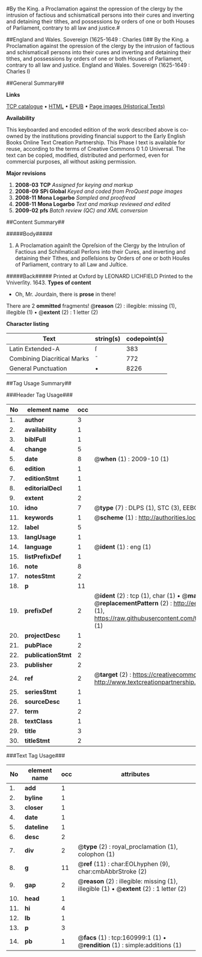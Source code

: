 #By the King. a Proclamation against the opression of the clergy by the intrusion of factious and schismaticall persons into their cures and inverting and detaining their tithes, and possessions by orders of one or both Houses of Parliament, contrary to all law and justice.#

##England and Wales. Sovereign (1625-1649 : Charles I)##
By the King. a Proclamation against the opression of the clergy by the intrusion of factious and schismaticall persons into their cures and inverting and detaining their tithes, and possessions by orders of one or both Houses of Parliament, contrary to all law and justice.
England and Wales. Sovereign (1625-1649 : Charles I)

##General Summary##

**Links**

[TCP catalogue](http://www.ota.ox.ac.uk/tcp/)  • 
[HTML](http://tei.it.ox.ac.uk/tcp/Texts-HTML/free/A78/A78968.html)  • 
[EPUB](http://tei.it.ox.ac.uk/tcp/Texts-EPUB/free/A78/A78968.epub) • 
[Page images (Historical Texts)](https://data.historicaltexts.jisc.ac.uk/view?pubId=eebo-99870408e&pageId=eebo-99870408e-160999-1)

**Availability**

This keyboarded and encoded edition of the
	       work described above is co-owned by the institutions
	       providing financial support to the Early English Books
	       Online Text Creation Partnership. This Phase I text is
	       available for reuse, according to the terms of Creative
	       Commons 0 1.0 Universal. The text can be copied,
	       modified, distributed and performed, even for
	       commercial purposes, all without asking permission.

**Major revisions**

1. __2008-03__ __TCP__ *Assigned for keying and markup*
1. __2008-09__ __SPi Global__ *Keyed and coded from ProQuest page images*
1. __2008-11__ __Mona Logarbo__ *Sampled and proofread*
1. __2008-11__ __Mona Logarbo__ *Text and markup reviewed and edited*
1. __2009-02__ __pfs__ *Batch review (QC) and XML conversion*

##Content Summary##

#####Body#####

1. A Proclamation againſt the Opreſsion of the Clergy by the Intruſion of Factious and Schiſmaticall Perſons into their Cures, and inverting and detaining their Tithes, and poſſeſsions by Orders of one or both Houſes of Parliament, contrary to all Law and Juſtice.

#####Back#####
Printed at Oxford by LEONARD LICHFIELD Printed to the Vniverſity. 1643.
**Types of content**

  * Oh, Mr. Jourdain, there is **prose** in there!

There are 2 **ommitted** fragments! 
 @__reason__ (2) : illegible: missing (1), illegible (1)  •  @__extent__ (2) : 1 letter (2)

**Character listing**


|Text|string(s)|codepoint(s)|
|---|---|---|
|Latin Extended-A|ſ|383|
|Combining             Diacritical Marks|̄|772|
|General Punctuation|•|8226|

##Tag Usage Summary##

###Header Tag Usage###

|No|element name|occ|attributes|
|---|---|---|---|
|1.|__author__|3||
|2.|__availability__|1||
|3.|__biblFull__|1||
|4.|__change__|5||
|5.|__date__|8| @__when__ (1) : 2009-10 (1)|
|6.|__edition__|1||
|7.|__editionStmt__|1||
|8.|__editorialDecl__|1||
|9.|__extent__|2||
|10.|__idno__|7| @__type__ (7) : DLPS (1), STC (3), EEBO-CITATION (1), PROQUEST (1), VID (1)|
|11.|__keywords__|1| @__scheme__ (1) : http://authorities.loc.gov/ (1)|
|12.|__label__|5||
|13.|__langUsage__|1||
|14.|__language__|1| @__ident__ (1) : eng (1)|
|15.|__listPrefixDef__|1||
|16.|__note__|8||
|17.|__notesStmt__|2||
|18.|__p__|11||
|19.|__prefixDef__|2| @__ident__ (2) : tcp (1), char (1)  •  @__matchPattern__ (2) : ([0-9\-]+):([0-9IVX]+) (1), (.+) (1)  •  @__replacementPattern__ (2) : http://eebo.chadwyck.com/downloadtiff?vid=$1&page=$2 (1), https://raw.githubusercontent.com/textcreationpartnership/Texts/master/tcpchars.xml#$1 (1)|
|20.|__projectDesc__|1||
|21.|__pubPlace__|2||
|22.|__publicationStmt__|2||
|23.|__publisher__|2||
|24.|__ref__|2| @__target__ (2) : https://creativecommons.org/publicdomain/zero/1.0/ (1), http://www.textcreationpartnership.org/docs/. (1)|
|25.|__seriesStmt__|1||
|26.|__sourceDesc__|1||
|27.|__term__|2||
|28.|__textClass__|1||
|29.|__title__|3||
|30.|__titleStmt__|2||


###Text Tag Usage###

|No|element name|occ|attributes|
|---|---|---|---|
|1.|__add__|1||
|2.|__byline__|1||
|3.|__closer__|1||
|4.|__date__|1||
|5.|__dateline__|1||
|6.|__desc__|2||
|7.|__div__|2| @__type__ (2) : royal_proclamation (1), colophon (1)|
|8.|__g__|11| @__ref__ (11) : char:EOLhyphen (9), char:cmbAbbrStroke (2)|
|9.|__gap__|2| @__reason__ (2) : illegible: missing (1), illegible (1)  •  @__extent__ (2) : 1 letter (2)|
|10.|__head__|1||
|11.|__hi__|4||
|12.|__lb__|1||
|13.|__p__|3||
|14.|__pb__|1| @__facs__ (1) : tcp:160999:1 (1)  •  @__rendition__ (1) : simple:additions (1)|
